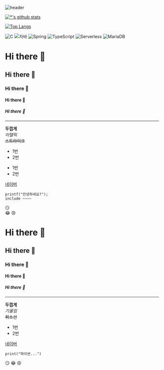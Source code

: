 ![header](https://capsule-render.vercel.app/api?type=rounded&color=auto&height=300&section=header&text=깃허브%20특강&fontSize=90&animation=fading)


[![*'s github stats](https://github-readme-stats.vercel.app/api?username=hongwonjin)](https://github.com/hongwonjin)

[![Top Langs](https://github-readme-stats.vercel.app/api/top-langs/?username=hongwonjin)](https://github.com/hongwonjin/github-readme-stats)

![C](https://img.shields.io/badge/-C-123456?style=flat-square&logo=C&logoColor=black)
![자바](https://img.shields.io/badge/-자바-007396?style=flat&logo=Java&logoColor=ffffff)
![Spring](https://img.shields.io/badge/-Spring-6DB33F?style=for-the-badge&logo=Spring&logoColor=white)
![TypeScript](https://img.shields.io/badge/-TypeScript-3178C6?style=flat-square&logo=TypeScript&logoColor=white)
![Serverless](https://img.shields.io/badge/-Serverless-FD5750?style=flat-square&logo=Serverless&logoColor=magenta)
![MariaDB](https://img.shields.io/badge/-MariaDB-1F305F?style=flat-square&logo=mariadb&logoColor=white)

# Hi there 👋
## Hi there 👋
### Hi there 👋
#### Hi there 👋
##### Hi there 👋
---

**두껍게** <br> 
*이탤릭* <br>
~~스트라이크~~ <br>

* 1번
* 2번
- 1번
- 2번

[네이버](https://naver.com)
```
printf("안녕하세요?");
include ~~~~
```
:smirk: <br>
:joy:
:rage:


# Hi there 👋
## Hi there 👋
### Hi there 👋
#### Hi there 👋
##### Hi there 👋
---

**두껍게**<br>
*기울임*<br>
~~취소선~~<br>

- 1번
- 2번

[네이버](http://naver.com)

```
print("파이썬...")
```
:smirk: :joy: :rage:
